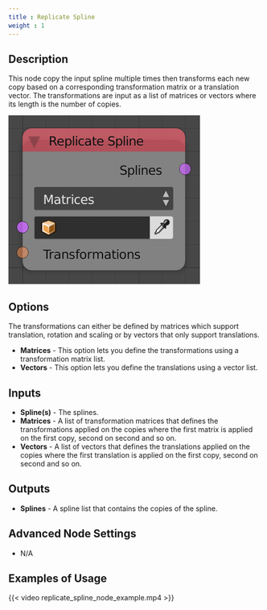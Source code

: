 ```yaml
---
title : Replicate Spline
weight : 1
---
```


## Description

This node copy the input spline multiple times then transforms each new
copy based on a corresponding transformation matrix or a translation
vector. The transformations are input as a list of matrices or vectors
where its length is the number of copies.

![image](replicate_spline_node.png)

## Options

The transformations can either be defined by matrices which support
translation, rotation and scaling or by vectors that only support
translations.

  - **Matrices** - This option lets you define the transformations using
    a transformation matrix list.
  - **Vectors** - This option lets you define the translations using a
    vector list.

## Inputs

  - **Spline(s)** - The splines.
  - **Matrices** - A list of transformation matrices that defines the
    transformations applied on the copies where the first matrix is
    applied on the first copy, second on second and so on.
  - **Vectors** - A list of vectors that defines the translations
    applied on the copies where the first translation is applied on the
    first copy, second on second and so on.

## Outputs

  - **Splines** - A spline list that contains the copies of the spline.

## Advanced Node Settings

  - N/A

## Examples of Usage

{{< video replicate_spline_node_example.mp4 >}}
